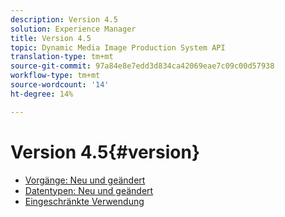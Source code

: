 ```yaml
---
description: Version 4.5
solution: Experience Manager
title: Version 4.5
topic: Dynamic Media Image Production System API
translation-type: tm+mt
source-git-commit: 97a84e8e7edd3d834ca42069eae7c09c00d57938
workflow-type: tm+mt
source-wordcount: '14'
ht-degree: 14%

---
```



# Version 4.5{#version}

* [Vorgänge: Neu und geändert](r-4-5-operations.md)
* [Datentypen: Neu und geändert](r-4-5-types.md)
* [Eingeschränkte Verwendung](r-restricted-use.md)
